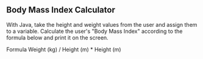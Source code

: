 ## Body Mass Index Calculator
With Java, take the height and weight values from the user and assign them to a variable. Calculate the user's "Body Mass Index" according to the formula below and print it on the screen.

Formula
Weight (kg) / Height (m) * Height (m)